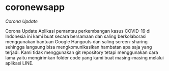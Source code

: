 # coronewsapp
*Corona Update*

Corona Update Aplikasi pemantau perkembangan kasus COVID-19 di Indonesia ini kami buat secara bersamaan dan saling berkolaborasi menggunakan bantuan Google Hangouts dan saling screen-sharing sehingga langsung bisa mengkomunikasikan hambatan apa saja yang terjadi. Kami tidak menggunakan git repository tetapi menggunakan cara lama yaitu mengirimkan folder code yang kami buat masing-masing melalui aplikasi LINE.


